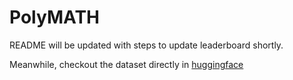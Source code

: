 # PolyMATH

README will be updated with steps to update leaderboard shortly. 

Meanwhile, checkout the dataset directly in [huggingface](https://huggingface.co/datasets/him1411/polymath)
